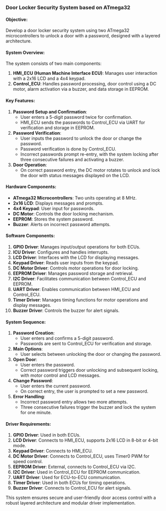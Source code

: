 ### Door Locker Security System based on ATmega32

#### **Objective:**
Develop a door locker security system using two ATmega32 microcontrollers to unlock a door with a password, designed with a layered architecture.

#### **System Overview:**
The system consists of two main components:
1. **HMI_ECU (Human Machine Interface ECU)**: Manages user interaction with a 2x16 LCD and a 4x4 keypad.
2. **Control_ECU**: Handles password processing, door control using a DC motor, alarm activation via a buzzer, and data storage in EEPROM.

#### **Key Features:**
1. **Password Setup and Confirmation**: 
   - User enters a 5-digit password twice for confirmation.
   - HMI_ECU sends the passwords to Control_ECU via UART for verification and storage in EEPROM.
2. **Password Verification**:
   - User inputs the password to unlock the door or change the password.
   - Password verification is done by Control_ECU.
   - Incorrect passwords prompt re-entry, with the system locking after three consecutive failures and activating a buzzer.
3. **Door Operation**:
   - On correct password entry, the DC motor rotates to unlock and lock the door with status messages displayed on the LCD.

#### **Hardware Components:**
- **ATmega32 Microcontrollers**: Two units operating at 8 MHz.
- **2x16 LCD**: Displays messages and prompts.
- **4x4 Keypad**: User input for passwords.
- **DC Motor**: Controls the door locking mechanism.
- **EEPROM**: Stores the system password.
- **Buzzer**: Alerts on incorrect password attempts.

#### **Software Components:**
1. **GPIO Driver**: Manages input/output operations for both ECUs.
2. **ICU Driver**: Configures and handles interrupts.
3. **LCD Driver**: Interfaces with the LCD for displaying messages.
4. **Keypad Driver**: Reads user inputs from the keypad.
5. **DC Motor Driver**: Controls motor operations for door locking.
6. **EEPROM Driver**: Manages password storage and retrieval.
7. **I2C Driver**: Facilitates communication between Control_ECU and EEPROM.
8. **UART Driver**: Enables communication between HMI_ECU and Control_ECU.
9. **Timer Driver**: Manages timing functions for motor operations and display messages.
10. **Buzzer Driver**: Controls the buzzer for alert signals.

#### **System Sequence:**
1. **Password Creation**:
   - User enters and confirms a 5-digit password.
   - Passwords are sent to Control_ECU for verification and storage.
2. **Main Options**:
   - User selects between unlocking the door or changing the password.
3. **Open Door**:
   - User enters the password.
   - Correct password triggers door unlocking and subsequent locking, with motor control and LCD messages.
4. **Change Password**:
   - User enters the current password.
   - On correct entry, the user is prompted to set a new password.
5. **Error Handling**:
   - Incorrect password entry allows two more attempts.
   - Three consecutive failures trigger the buzzer and lock the system for one minute.

#### **Driver Requirements:**
1. **GPIO Driver**: Used in both ECUs.
2. **LCD Driver**: Connects to HMI_ECU, supports 2x16 LCD in 8-bit or 4-bit mode.
3. **Keypad Driver**: Connects to HMI_ECU.
4. **DC Motor Driver**: Connects to Control_ECU, uses Timer0 PWM for speed control.
5. **EEPROM Driver**: External, connects to Control_ECU via I2C.
6. **I2C Driver**: Used in Control_ECU for EEPROM communication.
7. **UART Driver**: Used for ECU-to-ECU communication.
8. **Timer Driver**: Used in both ECUs for timing operations.
9. **Buzzer Driver**: Connects to Control_ECU for alert signals.

This system ensures secure and user-friendly door access control with a robust layered architecture and modular driver implementation.
